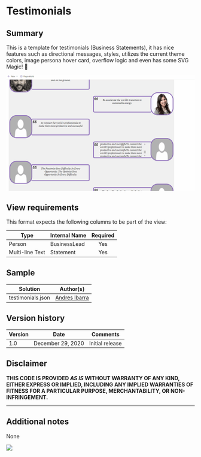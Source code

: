 # Testimonials

## Summary
This is a template for testimonials (Business Statements), it has nice features such as directional messages, styles, utilizes the current theme colors, image persona hover card, overflow logic and even has some SVG Magic! 🙌

![screenshot of format](./assets/screenshot.gif)  

## View requirements
This format expects the following columns to be part of the view:

|Type|Internal Name|Required|
|---|---|:---:|
|Person|BusinessLead|Yes|
|Multi-line Text|Statement|Yes|

## Sample

Solution|Author(s)
--------|---------
testimonials.json | [Andres Ibarra](https://twitter.com/riftsan)

## Version history

Version|Date|Comments
-------|----|--------
1.0|December 29, 2020|Initial release

## Disclaimer
**THIS CODE IS PROVIDED *AS IS* WITHOUT WARRANTY OF ANY KIND, EITHER EXPRESS OR IMPLIED, INCLUDING ANY IMPLIED WARRANTIES OF FITNESS FOR A PARTICULAR PURPOSE, MERCHANTABILITY, OR NON-INFRINGEMENT.**

---

## Additional notes

None

<img src="https://pnptelemetry.azurewebsites.net/sp-dev-list-formatting/view-samples/testimonials" />

